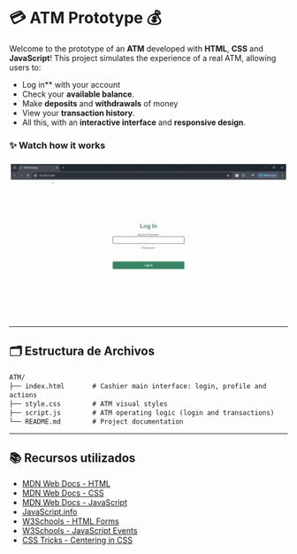 # 💳 **ATM Prototype** 💰

Welcome to the prototype of an **ATM** developed with **HTML**, **CSS** and **JavaScript**! This project simulates the experience of a real ATM, allowing users to:

- Log in** with your account
- Check your **available balance**.
- Make **deposits** and **withdrawals** of money
- View your **transaction history**.
- All this, with an **interactive interface** and **responsive design**.

### ✨ Watch how it works
![Demo](./assets/demo.gif)

---

## 🗂️ Estructura de Archivos
```
ATM/
├── index.html       # Cashier main interface: login, profile and actions
├── style.css        # ATM visual styles
├── script.js        # ATM operating logic (login and transactions)
└── README.md        # Project documentation 

```
---

## 📚 Recursos utilizados

- [MDN Web Docs - HTML](https://developer.mozilla.org/es/docs/Web/HTML)  
- [MDN Web Docs - CSS](https://developer.mozilla.org/es/docs/Web/CSS)  
- [MDN Web Docs - JavaScript](https://developer.mozilla.org/es/docs/Web/JavaScript)  
- [JavaScript.info](https://javascript.info/)  
- [W3Schools - HTML Forms](https://www.w3schools.com/html/html_forms.asp)  
- [W3Schools - JavaScript Events](https://www.w3schools.com/js/js_events.asp)  
- [CSS Tricks - Centering in CSS](https://css-tricks.com/centering-css-complete-guide/)  
